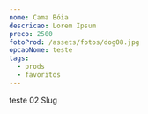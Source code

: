 ```yaml
---
nome: Cama Bóia
descricao: Lorem Ipsum
preco: 2500
fotoProd: /assets/fotos/dog08.jpg
opcaoNome: teste
tags:
  - prods
  - favoritos
---
```

teste 02 Slug